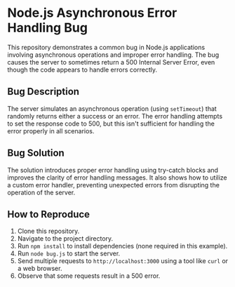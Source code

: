 # Node.js Asynchronous Error Handling Bug

This repository demonstrates a common bug in Node.js applications involving asynchronous operations and improper error handling. The bug causes the server to sometimes return a 500 Internal Server Error, even though the code appears to handle errors correctly.

## Bug Description

The server simulates an asynchronous operation (using `setTimeout`) that randomly returns either a success or an error.  The error handling attempts to set the response code to 500, but this isn't sufficient for handling the error properly in all scenarios.

## Bug Solution

The solution introduces proper error handling using try-catch blocks and improves the clarity of error handling messages.  It also shows how to utilize a custom error handler, preventing unexpected errors from disrupting the operation of the server.

## How to Reproduce

1. Clone this repository.
2. Navigate to the project directory.
3. Run `npm install` to install dependencies (none required in this example).
4. Run `node bug.js` to start the server.
5. Send multiple requests to `http://localhost:3000` using a tool like `curl` or a web browser.
6. Observe that some requests result in a 500 error.